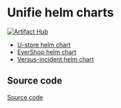 # Unifie helm charts

[![Artifact Hub](https://img.shields.io/endpoint?url=https://artifacthub.io/badge/repository/unifie)](https://artifacthub.io/packages/search?repo=unifie)

- [U-store helm chart](u-store/)
- [EverShop helm chart](evershop/)
- [Versus-incident helm chart](versus-incident/)

## Source code

[Source code](https://github.com/unifie-cloud/charts)
